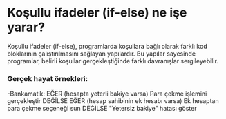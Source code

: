 # Koşullu ifadeler (if-else) ne işe yarar?
Koşullu ifadeler (if-else), programlarda koşullara bağlı olarak farklı kod bloklarının çalıştırılmasını sağlayan yapılardır. Bu yapılar sayesinde programlar, belirli koşullar gerçekleştiğinde farklı davranışlar sergileyebilir.
### Gerçek hayat örnekleri:
-Bankamatik:
  EĞER (hesapta yeterli bakiye varsa)
      Para çekme işlemini gerçekleştir
  DEĞİLSE EĞER (hesap sahibinin ek hesabı varsa)
      Ek hesaptan para çekme seçeneği sun
  DEĞİLSE
      "Yetersiz bakiye" hatası göster
